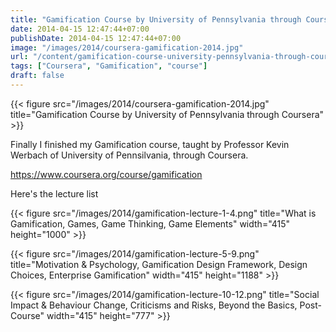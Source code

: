 ```yaml
---
title: "Gamification Course by University of Pennsylvania through Coursera"
date: 2014-04-15 12:47:44+07:00
publishDate: 2014-04-15 12:47:44+07:00
image: "/images/2014/coursera-gamification-2014.jpg"
url: "/content/gamification-course-university-pennsylvania-through-coursera"
tags: ["Coursera", "Gamification", "course"]
draft: false
---
```


{{< figure src="/images/2014/coursera-gamification-2014.jpg" title="Gamification Course by University of Pennsylvania through Coursera" >}}


Finally I finished my Gamification course, taught by Professor Kevin Werbach of University of Pennsilvania, through Coursera.

https://www.coursera.org/course/gamification

Here's the lecture list

{{< figure src="/images/2014/gamification-lecture-1-4.png" title="What is Gamification, Games, Game Thinking, Game Elements" width="415" height="1000" >}}

{{< figure src="/images/2014/gamification-lecture-5-9.png" title="Motivation &amp; Psychology, Gamification Design Framework, Design Choices, Enterprise Gamification" width="415" height="1188" >}}

{{< figure src="/images/2014/gamification-lecture-10-12.png" title="Social Impact &amp; Behaviour Change, Criticisms and Risks, Beyond the Basics, Post-Course" width="415" height="777" >}}
